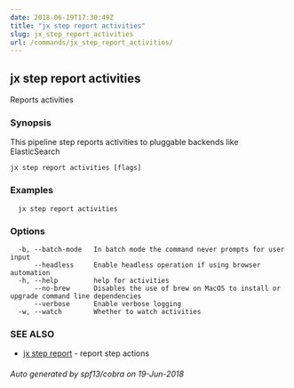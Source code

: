 ```yaml
---
date: 2018-06-19T17:30:49Z
title: "jx step report activities"
slug: jx_step_report_activities
url: /commands/jx_step_report_activities/
---
```

## jx step report activities

Reports activities

### Synopsis

This pipeline step reports activities to pluggable backends like ElasticSearch

```
jx step report activities [flags]
```

### Examples

```
  jx step report activities
```

### Options

```
  -b, --batch-mode   In batch mode the command never prompts for user input
      --headless     Enable headless operation if using browser automation
  -h, --help         help for activities
      --no-brew      Disables the use of brew on MacOS to install or upgrade command line dependencies
      --verbose      Enable verbose logging
  -w, --watch        Whether to watch activities
```

### SEE ALSO

* [jx step report](/commands/jx_step_report/)	 - report step actions

###### Auto generated by spf13/cobra on 19-Jun-2018
